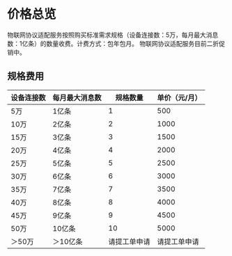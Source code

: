 # 价格总览

 物联网协议适配服务按照购买标准需求规格（设备连接数：5万，每月最大消息数：1亿条）的数量收费。计费方式：包年包月。
 物联网协议适配服务目前二折促销中。
 
 ## 规格费用
 
| 设备连接数  | 每月最大消息数   | 规格数量       | 单价（元/月） |
| ---------- | -------------- | -------------- | ------------- |
| 5万        | 1亿条          | 1              |500           |
| 10万       | 2亿条          | 2              | 1000         |
| 15万       | 3亿条          | 3              | 1500         |
| 20万       | 4亿条          | 4              | 2000         |
| 25万       | 5亿条          | 5              | 2500         |
| 30万       | 6亿条          | 6              | 3000         |
| 35万       | 7亿条          | 7              | 3500         |
| 40万       | 8亿条          | 8              | 4000         |
| 45万       | 9亿条          | 9              | 4500         |
| 50万       | 10亿条         | 10             | 5000         |
| ＞50万     | ＞10亿条       | 请提工单申请    | 请提工单申请   |

